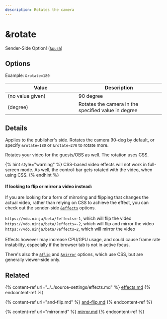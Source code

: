 ```yaml
---
description: Rotates the camera
---
```


# \&rotate

Sender-Side Option! ([`&push`](../../source-settings/push.md))

## Options

Example: `&rotate=180`

<table><thead><tr><th width="212">Value</th><th>Description</th></tr></thead><tbody><tr><td>(no value given)</td><td>90 degree</td></tr><tr><td>(degree)</td><td>Rotates the camera in the specified value in degree</td></tr></tbody></table>

## Details

Applies to the publisher's side. Rotates the camera 90-deg by default, or specify `&rotate=180` or `&rotate=270` to rotate more.

Rotates your video for the guests/OBS as well. The rotation uses CSS.

{% hint style="warning" %}
CSS-based video effects will not work in full-screen mode. As well, the control-bar gets rotated with the video, when using CSS.&#x20;
{% endhint %}

#### If looking to flip or mirror a video instead:

If you are looking for a form of mirroring and flipping that changes the actual video, rather than relying on CSS to achieve the effect, you can check out the sender-side [`&effects`](../../source-settings/effects.md) options.\
\
`https://vdo.ninja/beta/?effects=-1`,  which will flip the video `https://vdo.ninja/beta/?effects=-2`,  which will flip and mirror the video\
`https://vdo.ninja/beta/?effects=2`,  which will mirror the video\
\
Effects however may increase CPU/GPU usage, and could cause frame rate instability, especially if the browser tab is not in active focus.

There's also the [`&flip`](and-flip.md) and [`&mirror`](mirror.md) options, which use CSS, but are generally viewer-side only.

## Related

{% content-ref url="../../source-settings/effects.md" %}
[effects.md](../../source-settings/effects.md)
{% endcontent-ref %}

{% content-ref url="and-flip.md" %}
[and-flip.md](and-flip.md)
{% endcontent-ref %}

{% content-ref url="mirror.md" %}
[mirror.md](mirror.md)
{% endcontent-ref %}

